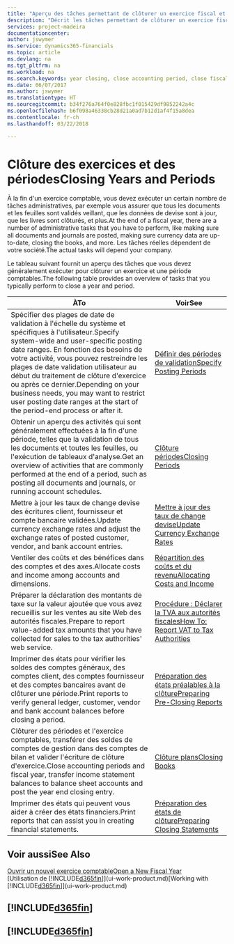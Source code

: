 ```yaml
---
title: "Aperçu des tâches permettant de clôturer un exercice fiscal et des périodes comptables | Microsoft Docs"
description: "Décrit les tâches permettant de clôturer un exercice fiscal ou une période comptable, par exemple, en vérifiant que les documents et les feuilles sont validés et en vérifiant les soldes bancaires."
services: project-madeira
documentationcenter: 
author: jswymer
ms.service: dynamics365-financials
ms.topic: article
ms.devlang: na
ms.tgt_pltfrm: na
ms.workload: na
ms.search.keywords: year closing, close accounting period, close fiscal year, bank account detailed trial balance
ms.date: 06/07/2017
ms.author: jswymer
ms.translationtype: HT
ms.sourcegitcommit: b34f276a764f0e828fbc1f015429df9852242a4c
ms.openlocfilehash: b6f098a46338cb28d21a0ad7b12d1af4f15a8dea
ms.contentlocale: fr-ch
ms.lasthandoff: 03/22/2018

---
```

# <a name="closing-years-and-periods"></a><span data-ttu-id="fe5bd-103">Clôture des exercices et des périodes</span><span class="sxs-lookup"><span data-stu-id="fe5bd-103">Closing Years and Periods</span></span>
<span data-ttu-id="fe5bd-104">À la fin d'un exercice comptable, vous devez exécuter un certain nombre de tâches administratives, par exemple vous assurer que tous les documents et les feuilles sont validés veillant, que les données de devise sont à jour, que les livres sont clôturés, et plus.</span><span class="sxs-lookup"><span data-stu-id="fe5bd-104">At the end of a fiscal year, there are a number of administrative tasks that you have to perform, like making sure all documents and journals are posted, making sure currency data are up-to-date, closing the books, and more.</span></span> <span data-ttu-id="fe5bd-105">Les tâches réelles dépendent de votre société.</span><span class="sxs-lookup"><span data-stu-id="fe5bd-105">The actual tasks will depend your company.</span></span>

<span data-ttu-id="fe5bd-106">Le tableau suivant fournit un aperçu des tâches que vous devez généralement exécuter pour clôturer un exercice et une période comptables.</span><span class="sxs-lookup"><span data-stu-id="fe5bd-106">The following table provides an overview of tasks that you typically perform to close a year and period.</span></span>

| <span data-ttu-id="fe5bd-107">À</span><span class="sxs-lookup"><span data-stu-id="fe5bd-107">To</span></span> | <span data-ttu-id="fe5bd-108">Voir</span><span class="sxs-lookup"><span data-stu-id="fe5bd-108">See</span></span> |
| --- | --- |
| <span data-ttu-id="fe5bd-109">Spécifier des plages de date de validation à l'échelle du système et spécifiques à l'utilisateur.</span><span class="sxs-lookup"><span data-stu-id="fe5bd-109">Specify system-wide and user-specific posting date ranges.</span></span> <span data-ttu-id="fe5bd-110">En fonction des besoins de votre activité, vous pouvez restreindre les plages de date validation utilisateur au début du traitement de clôture d'exercice ou après ce dernier.</span><span class="sxs-lookup"><span data-stu-id="fe5bd-110">Depending on your business needs, you may want to restrict user posting date ranges at the start of the period-end process or after it.</span></span> |[<span data-ttu-id="fe5bd-111">Définir des périodes de validation</span><span class="sxs-lookup"><span data-stu-id="fe5bd-111">Specify Posting Periods</span></span>](finance-how-specify-posting-periods.md) |
| <span data-ttu-id="fe5bd-112">Obtenir un aperçu des activités qui sont généralement effectuées à la fin d'une période, telles que la validation de tous les documents et toutes les feuilles, ou l'exécution de tableaux d'analyse.</span><span class="sxs-lookup"><span data-stu-id="fe5bd-112">Get an overview of activities that are commonly performed at the end of a period, such as posting all documents and journals, or running account schedules.</span></span> |[<span data-ttu-id="fe5bd-113">Clôture périodes</span><span class="sxs-lookup"><span data-stu-id="fe5bd-113">Closing Periods</span></span>](year-how-complete-period-end-processes.md) |
| <span data-ttu-id="fe5bd-114">Mettre à jour les taux de change devise des écritures client, fournisseur et compte bancaire validées.</span><span class="sxs-lookup"><span data-stu-id="fe5bd-114">Update currency exchange rates and adjust the exchange rates of posted customer, vendor, and bank account entries.</span></span> |[<span data-ttu-id="fe5bd-115">Mettre à jour des taux de change devise</span><span class="sxs-lookup"><span data-stu-id="fe5bd-115">Update Currency Exchange Rates</span></span>](finance-how-update-currencies.md) |
| <span data-ttu-id="fe5bd-116">Ventiler des coûts et des bénéfices dans des comptes et des axes.</span><span class="sxs-lookup"><span data-stu-id="fe5bd-116">Allocate costs and income among accounts and dimensions.</span></span> |[<span data-ttu-id="fe5bd-117">Répartition des coûts et du revenu</span><span class="sxs-lookup"><span data-stu-id="fe5bd-117">Allocating Costs and Income</span></span>](year-allocate-costs-income.md) |
| <span data-ttu-id="fe5bd-118">Préparer la déclaration des montants de taxe sur la valeur ajoutée que vous avez recueillis sur les ventes au site Web des autorités fiscales.</span><span class="sxs-lookup"><span data-stu-id="fe5bd-118">Prepare to report value-added tax amounts that you have collected for sales to the tax authorities' web service.</span></span> |[<span data-ttu-id="fe5bd-119">Procédure : Déclarer la TVA aux autorités fiscales</span><span class="sxs-lookup"><span data-stu-id="fe5bd-119">How To: Report VAT to Tax Authorities</span></span>](finance-how-report-vat.md)|
| <span data-ttu-id="fe5bd-120">Imprimer des états pour vérifier les soldes des comptes généraux, des comptes client, des comptes fournisseur et des comptes bancaires avant de clôturer une période.</span><span class="sxs-lookup"><span data-stu-id="fe5bd-120">Print reports to verify general ledger, customer, vendor and bank account balances before closing a period.</span></span> |[<span data-ttu-id="fe5bd-121">Préparation des états préalables à la clôture</span><span class="sxs-lookup"><span data-stu-id="fe5bd-121">Preparing Pre-Closing Reports</span></span>](year-prepare-preclose-reports.md) |
| <span data-ttu-id="fe5bd-122">Clôturer des périodes et l'exercice comptables, transférer des soldes de comptes de gestion dans des comptes de bilan et valider l'écriture de clôture d'exercice.</span><span class="sxs-lookup"><span data-stu-id="fe5bd-122">Close accounting periods and fiscal year, transfer income statement balances to balance sheet accounts and post the year end closing entry.</span></span> |[<span data-ttu-id="fe5bd-123">Clôture plans</span><span class="sxs-lookup"><span data-stu-id="fe5bd-123">Closing Books</span></span>](year-close-books.md) |
| <span data-ttu-id="fe5bd-124">Imprimer des états qui peuvent vous aider à créer des états financiers.</span><span class="sxs-lookup"><span data-stu-id="fe5bd-124">Print reports that can assist you in creating financial statements.</span></span> |[<span data-ttu-id="fe5bd-125">Préparation des états de clôture</span><span class="sxs-lookup"><span data-stu-id="fe5bd-125">Preparing Closing Statements</span></span>](year-prepare-close-statement.md) |

## <a name="see-also"></a><span data-ttu-id="fe5bd-126">Voir aussi</span><span class="sxs-lookup"><span data-stu-id="fe5bd-126">See Also</span></span>
[<span data-ttu-id="fe5bd-127">Ouvrir un nouvel exercice comptable</span><span class="sxs-lookup"><span data-stu-id="fe5bd-127">Open a New Fiscal Year</span></span>](finance-how-open-new-fiscal-year.md)  
<span data-ttu-id="fe5bd-128">[Utilisation de [!INCLUDE[d365fin](includes/d365fin_md.md)]](ui-work-product.md)</span><span class="sxs-lookup"><span data-stu-id="fe5bd-128">[Working with [!INCLUDE[d365fin](includes/d365fin_md.md)]](ui-work-product.md)</span></span>

## [!INCLUDE[d365fin](includes/free_trial_md.md)]  
## [!INCLUDE[d365fin](includes/training_link_md.md)]

